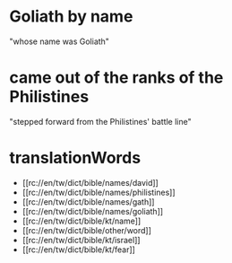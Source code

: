 # Goliath by name

"whose name was Goliath"

# came out of the ranks of the Philistines

"stepped forward from the Philistines' battle line"

# translationWords

* [[rc://en/tw/dict/bible/names/david]]
* [[rc://en/tw/dict/bible/names/philistines]]
* [[rc://en/tw/dict/bible/names/gath]]
* [[rc://en/tw/dict/bible/names/goliath]]
* [[rc://en/tw/dict/bible/kt/name]]
* [[rc://en/tw/dict/bible/other/word]]
* [[rc://en/tw/dict/bible/kt/israel]]
* [[rc://en/tw/dict/bible/kt/fear]]